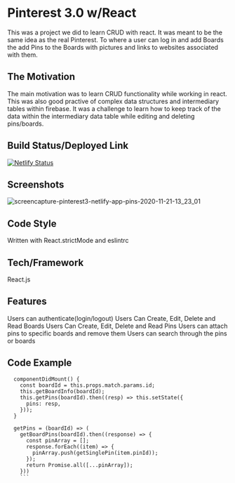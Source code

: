 # Pinterest 3.0 w/React
This was a project we did to learn CRUD with react. It was meant to be the same idea as the real Pinterest. To where a user can log in and add Boards the add Pins to the Boards with pictures and links to websites associated with them.

## The Motivation
The main motivation was to learn CRUD functionality while working in react. This was also good practive of complex data structures and intermediary tables within firebase. It was a challenge to learn how to keep track of the data within the intermediary data table while editing and deleting pins/boards.

## Build Status/Deployed Link
[![Netlify Status](https://api.netlify.com/api/v1/badges/998453e7-ba95-4682-a3b6-c113a6022d1d/deploy-status)](https://app.netlify.com/sites/pinterest3/deploys)

## Screenshots
![screencapture-pinterest3-netlify-app-pins-2020-11-21-13_23_01](https://user-images.githubusercontent.com/66916708/99885741-b8603d80-2bfc-11eb-94a4-8acb5f4e0433.png)

## Code Style
Written with React.strictMode and eslintrc

## Tech/Framework
React.js

## Features
Users can authenticate(login/logout)
Users Can Create, Edit, Delete and Read Boards
Users Can Create, Edit, Delete and Read Pins
Users can attach pins to specific boards and remove them
Users can search through the pins or boards

## Code Example
```
  componentDidMount() {
    const boardId = this.props.match.params.id;
    this.getBoardInfo(boardId);
    this.getPins(boardId).then((resp) => this.setState({
      pins: resp,
    }));
  }

  getPins = (boardId) => (
    getBoardPins(boardId).then((response) => {
      const pinArray = [];
      response.forEach((item) => {
        pinArray.push(getSinglePin(item.pinId));
      });
      return Promise.all([...pinArray]);
    }))
    ```
    
    
